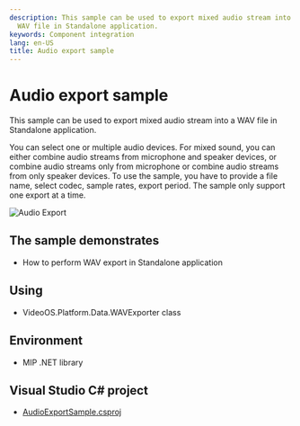 ```yaml
---
description: This sample can be used to export mixed audio stream into a
  WAV file in Standalone application.
keywords: Component integration
lang: en-US
title: Audio export sample
---
```


# Audio export sample

This sample can be used to export mixed audio stream into a WAV file in
Standalone application.

You can select one or multiple audio devices. For mixed sound, you can
either combine audio streams from microphone and speaker devices, or
combine audio streams only from microphone or combine audio streams from
only speaker devices. To use the sample, you have to provide a file
name, select codec, sample rates, export period. The sample only support
one export at a time.

![Audio Export](AudioExport.jpg)

## The sample demonstrates

-   How to perform WAV export in Standalone application

## Using

-   VideoOS.Platform.Data.WAVExporter class

## Environment

-   MIP .NET library

## Visual Studio C\# project

-   [AudioExportSample.csproj](javascript:openLink('..\\\\ComponentSamples\\\\AudioExportSample\\\\AudioExportSample.csproj');)
